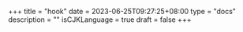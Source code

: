 +++
title = "hook"
date = 2023-06-25T09:27:25+08:00
type = "docs"
description = ""
isCJKLanguage = true
draft = false
+++
